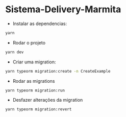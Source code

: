 # Sistema-Delivery-Marmita

* Instalar as dependencias:

```bash
yarn
```

* Rodar o projeto

```bash
yarn dev
```

* Criar uma migration:

```bash
yarn typeorm migration:create -n CreateExample
```

* Rodar as migrations

```bash
yarn typeorm migration:run
```

* Desfazer alterações da migration

```bash
yarn typeorm migration:revert
```
